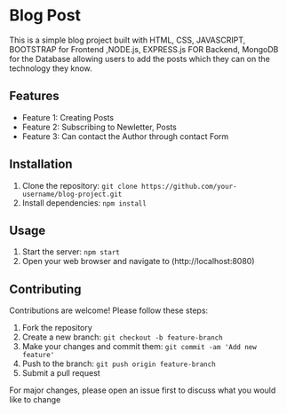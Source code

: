 # Blog Post
This is a simple blog project built with HTML, CSS, JAVASCRIPT, BOOTSTRAP for Frontend ,NODE.js, EXPRESS.js FOR Backend, 
MongoDB for the Database allowing users to add the posts which they can on the technology they know.
## Features

- Feature 1: Creating Posts
- Feature 2: Subscribing to Newletter, Posts
- Feature 3: Can contact the Author through contact Form

## Installation

1. Clone the repository: `git clone https://github.com/your-username/blog-project.git`
2. Install dependencies: `npm install`


## Usage

1. Start the server: `npm start`
2. Open your web browser and navigate to (http://localhost:8080)

## Contributing

Contributions are welcome! Please follow these steps:

1. Fork the repository
2. Create a new branch: `git checkout -b feature-branch`
3. Make your changes and commit them: `git commit -am 'Add new feature'`
4. Push to the branch: `git push origin feature-branch`
5. Submit a pull request

For major changes, please open an issue first to discuss what you would like to change

